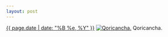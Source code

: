 ```yaml
---
layout: post
---
```


<p>
  <time><a href="/205">{{ page.date | date: "%B %e, %Y" }}</a></time>
  <a href="/205"><img src="{{ site.assets_url }}/205-640.jpg" srcset="{{ site.assets_url }}/205-1280.jpg 1280w, {{ site.assets_url }}/205-960.jpg 960w, {{ site.assets_url }}/205-640.jpg 640w, {{ site.assets_url }}/205-320.jpg 320w" sizes="(min-width: 700px) 50vw, calc(100vw - 2rem)" alt="Qoricancha." /></a>
  <span>Qoricancha.</span>
</p>
